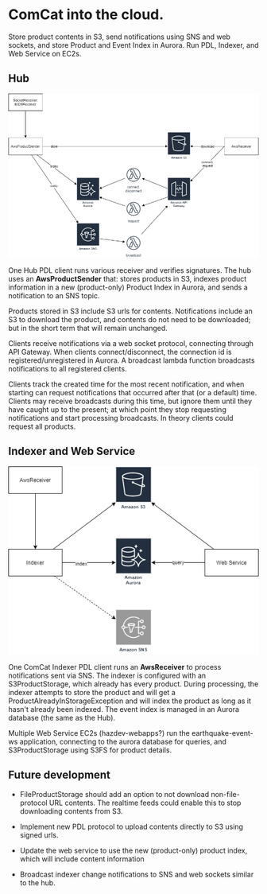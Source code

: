 # ComCat into the cloud.

Store product contents in S3, send notifications using SNS and web sockets, and store Product and Event Index in Aurora. Run PDL, Indexer, and Web Service on EC2s.

## Hub

![PDL AWS Hub Diagram](./aws_hub.png)

One Hub PDL client runs various receiver and verifies signatures.  The hub uses an **AwsProductSender** that: stores products in S3, indexes product information in a new (product-only) Product Index in Aurora, and sends a notification to an SNS topic.

Products stored in S3 include S3 urls for contents.  Notifications include an S3 to download the product, and contents do not need to be downloaded; but in the short term that will remain unchanged.

Clients receive notifications via a web socket protocol, connecting through API Gateway.  When clients connect/disconnect, the connection id is registered/unregistered in Aurora.  A broadcast lambda function broadcasts notifications to all registered clients.

Clients track the created time for the most recent notification, and when starting can request notifications that occurred after that (or a default) time.  Clients may receive broadcasts during this time, but ignore them until they have caught up to the present; at which point they stop requesting notifications and start processing broadcasts.  In theory clients could request all products.


## Indexer and Web Service

![PDL AWS Indexer Diagram](./aws_indexer.png)

One ComCat Indexer PDL client runs an **AwsReceiver** to process notifications sent via SNS. The indexer is configured with an S3ProductStorage, which already has every product. During processing, the indexer attempts to store the product and will get a ProductAlreadyInStorageException and will index the product as long as it hasn't already been indexed. The event index is managed in an Aurora database (the same as the Hub).

Multiple Web Service EC2s (hazdev-webapps?) run the earthquake-event-ws application, connecting to the aurora database for queries, and S3ProductStorage using S3FS for product details.


## Future development

- FileProductStorage should add an option to not download non-file-protocol URL contents. The realtime feeds could enable this to stop downloading contents from S3.

- Implement new PDL protocol to upload contents directly to S3 using signed urls.

- Update the web service to use the new (product-only) product index, which will include content information

- Broadcast indexer change notifications to SNS and web sockets similar to the hub.
